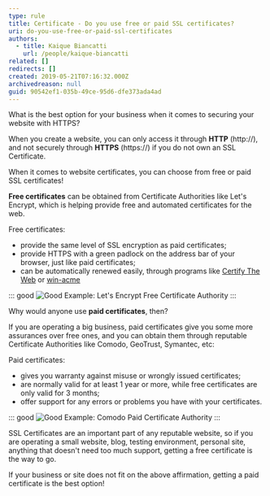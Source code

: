 ```yaml
---
type: rule
title: Certificate - Do you use free or paid SSL certificates?
uri: do-you-use-free-or-paid-ssl-certificates
authors:
  - title: Kaique Biancatti
    url: /people/kaique-biancatti
related: []
redirects: []
created: 2019-05-21T07:16:32.000Z
archivedreason: null
guid: 90542ef1-035b-49ce-95d6-dfe373ada4ad
---
```

What is the best option for your business when it comes to securing your website with HTTPS?

<!--endintro-->

When you create a website, you can only access it through **HTTP** (http://), and not securely through **HTTPS** (https://) if you do not own an SSL Certificate.

When it comes to website certificates, you can choose from free or paid SSL certificates!

**Free certificates** can be obtained from Certificate Authorities like Let's Encrypt, which is helping provide free and automated certificates for the web.

Free certificates:

* provide the same level of SSL encryption as paid certificates;
* provide HTTPS with a green padlock on the address bar of your browser, just like paid certificates;
* can be automatically renewed easily, through programs like [Certify The Web](https://certifytheweb.com/) or [win-acme](https://www.win-acme.com/)

::: good
![Good Example: Let's Encrypt Free Certificate Authority](letsenc.png) 
:::

Why would anyone use **paid certificates**, then?

If you are operating a big business, paid certificates give you some more assurances over free ones, and you can obtain them through reputable Certificate Authorities like Comodo, GeoTrust, Symantec, etc:

Paid certificates:

* gives you warranty against misuse or wrongly issued certificates;
* are normally valid for at least 1 year or more, while free certificates are only valid for 3 months;
* offer support for any errors or problems you have with your certificates.

::: good
![Good Example: Comodo Paid Certificate Authority](comodo.png)
:::

SSL Certificates are an important part of any reputable website, so if you are operating a small website, blog, testing environment, personal site, anything that doesn't need too much support, getting a free certificate is the way to go.

If your business or site does not fit on the above affirmation, getting a paid certificate is the best option!